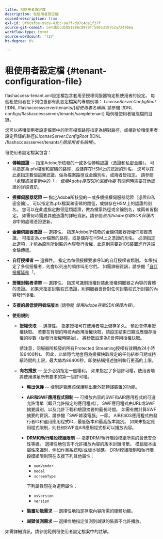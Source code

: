 ```yaml
---
title: 租使用者設定檔
description: 租使用者設定檔
copied-description: true
exl-id: 0f6cafbe-99d9-43bc-9a7f-d87c4da1f37f
source-git-commit: be43bbbd1051886c8979ff590a3197b2a7249b6a
workflow-type: tm+mt
source-wordcount: '727'
ht-degree: 0%

---
```


# 租使用者設定檔 {#tenant-configuration-file}

flashaccess-tenant.xml設定檔包含套用至授權伺服器特定租使用者的設定。 每個租使用者在下列位置都有此設定檔案的專屬例項： *LicenseServer.ConfigRoot* [!DNL /flashaccessserver/tenants/]*租使用者名稱稱*. 請參閱 [!DNL configs/flashaccessserver/tenants/sampletenant] 範例租使用者組態檔的目錄。

您可以將租使用者設定檔案中的所有檔案路徑指定為絕對路徑，或相對於租使用者設定目錄的路徑(*LicenseServer.ConfigRoot* [!DNL /flashaccessserver/tenants/]*租使用者名稱稱*)。

租使用者設定檔案包含：

* **傳輸認證**  — 指定Adobe所核發的一或多個傳輸認證（憑證和私密金鑰）。 可以指定為.pfx檔案和密碼的路徑，或儲存在HSM上的認證的別名。 您可以在此處指定數個這類認證，做為檔案路徑或金鑰別名，或兩者皆指定。 請參閱「[處理憑證更新](../../aaxs-protecting-content/content-implementing-the-license-server/content-handling-cert-updates.md)中的「」 *使用Adobe存取SDK保護內容* 有關何時需要其他認證的詳細資訊。
* **授權伺服器認證**  — 指定Adobe所核發的一或多個授權伺服器認證（憑證和私密金鑰）。 可以指定為.pfx檔案和密碼的路徑，或儲存在HSM上的認證的別名。 您可以在此處指定數個這類認證，做為檔案路徑或金鑰別名，或兩者皆指定。 如需何時需要其他憑證的詳細資訊，請參閱*使用Adobe存取SDK保護內容*中的處理憑證更新。
* **金鑰伺服器憑證**  — 選擇性。 指定Adobe所核發的金鑰伺服器授權伺服器憑證。 可指定為.cer檔案的路徑，或是儲存在HSM上之憑證的別名。 必須指定此選項，才能為原則所封裝的內容發行授權，此原則需要對iOS裝置進行遠端金鑰傳遞。
* **自訂授權者**  — 選擇性。 指定為每個授權要求呼叫的自訂授權者類別。 如果指定了多個授權者，則會以列出的順序叫用它們。 如需詳細資訊，請參閱「[自訂授權延伸](../../aaxs-protected-streaming/custom-authorization-extensions.md)「。
* **授權封裝者清單**  — 選擇性。 指定可識別授權封裝此授權伺服器之內容的實體的憑證。 如果未指定封裝程式憑證，則伺服器會針對任何封裝程式所封裝的內容發行授權。
* **支援的最低使用者端版本** (請參閱 *使用Adobe存取SDK保護內容*)。
* **使用規則**

   * **授權快取**  — 選擇性。 指定授權可在使用者端上儲存多久。 預設會停用授權快取。 若要在有限的時段內啟用授權快取，請設定結束日期或應儲存授權的秒數（從發行授權時開始）。 將秒數設定為0會停用授權快取。

      請注意，伺服器所核發的所有Protected Streaming授權有效期為24小時(86400秒)。 因此，此值隱含地套用為授權快取設定的任何結束日期或持續時間的上限，最大值為86400秒，即使結構描述強制執行更高的上限。

   * **向右播放**  — 至少必須指定一個權利。 如果指定了多個許可權，使用者端將使用滿足所有要求的第一個許可權。

      * **輸出保護**  — 控制是否應該保護輸出至外部轉譯裝置的功能。
      * **AIR和SWF應用程式限制**  — 可播放內容的SWF和AIR應用程式的可選允許清單（即只允許指定的應用程式）。 SWF應用程式由URL或SWF摘要識別，以及允許下載和驗證摘要的最長時間。 如需有關計算SWF摘要的資訊，請參閱「SWF雜湊電腦」一節。 AIR和iOS應用程式由發行者ID和選用應用程式ID、最低版本和最高版本識別。 如果未指定應用程式限制，則任何SWF或AIR應用程式都可以播放內容。
      * **DRM和執行階段模組限制**  — 指定DRM/執行階段模組所需的最低安全性等級。 選擇性地包含不允許播放內容的版本封鎖清單。 模組版本由屬性來識別，例如作業系統和/或版本號碼。 DRM模組限制和執行階段模組限制現在支援下列其他屬性：

         * `oemVendor`
         * `model`
         * `screenType`

         下列屬性現在為選用屬性：

         * `osVersion`
         * `version`
      * **裝置功能需求**  — 選擇性地指定存取內容所需的硬體功能。
      * **越獄偵測需求**  — 選擇性地指定偵測到越獄的裝置不允許播放。



如需詳細資訊，請參閱範例租使用者設定檔案中的註解。
